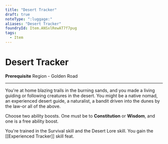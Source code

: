```yaml
---
title: "Desert Tracker"
draft: true
noteType: ":luggage:"
aliases: "Desert Tracker"
foundryId: Item.ANSxlRewAT7f7pug
tags:
  - Item
---
```


# Desert Tracker

**Prerequisite** Region - Golden Road

* * *

You're at home blazing trails in the burning sands, and you made a living guiding or following creatures in the desert. You might be a native nomad, an experienced desert guide, a naturalist, a bandit driven into the dunes by the law-or all of the above.

Choose two ability boosts. One must be to **Constitution** or **Wisdom**, and one is a free ability boost.

You're trained in the Survival skill and the Desert Lore skill. You gain the [[Experienced Tracker]] skill feat.
